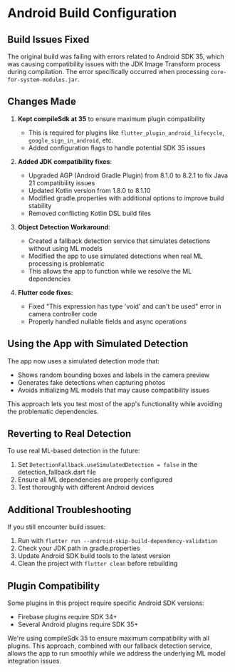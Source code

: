 # Android Build Configuration

## Build Issues Fixed

The original build was failing with errors related to Android SDK 35, which was causing compatibility issues with the JDK Image Transform process during compilation. The error specifically occurred when processing `core-for-system-modules.jar`.

## Changes Made

1. **Kept compileSdk at 35** to ensure maximum plugin compatibility
   - This is required for plugins like `flutter_plugin_android_lifecycle`, `google_sign_in_android`, etc.
   - Added configuration flags to handle potential SDK 35 issues

2. **Added JDK compatibility fixes**:
   - Upgraded AGP (Android Gradle Plugin) from 8.1.0 to 8.2.1 to fix Java 21 compatibility issues
   - Updated Kotlin version from 1.8.0 to 8.1.10
   - Modified gradle.properties with additional options to improve build stability
   - Removed conflicting Kotlin DSL build files

3. **Object Detection Workaround**:
   - Created a fallback detection service that simulates detections without using ML models
   - Modified the app to use simulated detections when real ML processing is problematic
   - This allows the app to function while we resolve the ML dependencies

4. **Flutter code fixes**:
   - Fixed "This expression has type 'void' and can't be used" error in camera controller code
   - Properly handled nullable fields and async operations

## Using the App with Simulated Detection

The app now uses a simulated detection mode that:
- Shows random bounding boxes and labels in the camera preview
- Generates fake detections when capturing photos
- Avoids initializing ML models that may cause compatibility issues

This approach lets you test most of the app's functionality while avoiding the problematic dependencies.

## Reverting to Real Detection

To use real ML-based detection in the future:
1. Set `DetectionFallback.useSimulatedDetection = false` in the detection_fallback.dart file
2. Ensure all ML dependencies are properly configured
3. Test thoroughly with different Android devices

## Additional Troubleshooting

If you still encounter build issues:
1. Run with `flutter run --android-skip-build-dependency-validation`
2. Check your JDK path in gradle.properties
3. Update Android SDK build tools to the latest version
4. Clean the project with `flutter clean` before rebuilding

## Plugin Compatibility

Some plugins in this project require specific Android SDK versions:
- Firebase plugins require SDK 34+
- Several Android plugins require SDK 35+

We're using compileSdk 35 to ensure maximum compatibility with all plugins. This approach, combined with our fallback detection service, allows the app to run smoothly while we address the underlying ML model integration issues. 
